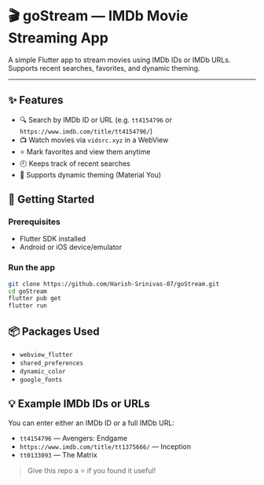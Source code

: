 # 🎬 goStream — IMDb Movie Streaming App

A simple Flutter app to stream movies using IMDb IDs or IMDb URLs.  
Supports recent searches, favorites, and dynamic theming.

---

## ✨ Features

- 🔍 Search by IMDb ID or URL (e.g. `tt4154796` or `https://www.imdb.com/title/tt4154796/`)
- 📺 Watch movies via `vidsrc.xyz` in a WebView
- ⭐ Mark favorites and view them anytime
- 🕘 Keeps track of recent searches
- 🌙 Supports dynamic theming (Material You)



## 🚀 Getting Started

### Prerequisites

- Flutter SDK installed
- Android or iOS device/emulator

### Run the app

```bash
git clone https://github.com/Harish-Srinivas-07/goStream.git
cd goStream
flutter pub get
flutter run
````



## 📦 Packages Used

* `webview_flutter`
* `shared_preferences`
* `dynamic_color`
* `google_fonts`


## 💡 Example IMDb IDs or URLs

You can enter either an IMDb ID or a full IMDb URL:

* `tt4154796` — Avengers: Endgame
* `https://www.imdb.com/title/tt1375666/` — Inception
* `tt0133093` — The Matrix



> Give this repo a ⭐ if you found it useful!
